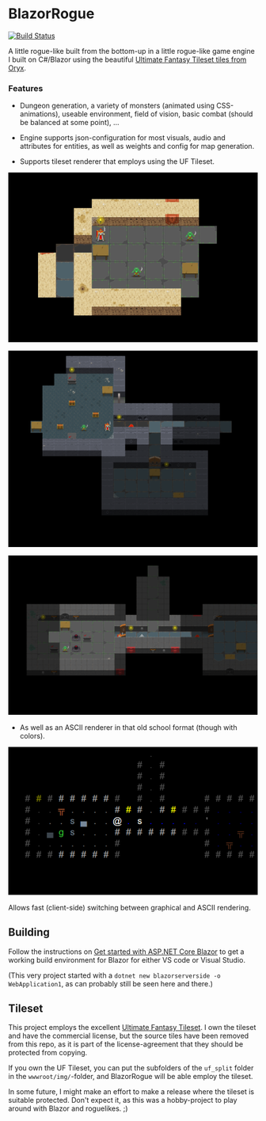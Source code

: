 # BlazorRogue

[![Build Status](https://dev.azure.com/tedconsultingdk/BlazorRogueAz/_apis/build/status/dontrolle.BlazorRogue?branchName=master)](https://dev.azure.com/tedconsultingdk/BlazorRogueAz/_build/latest?definitionId=1&branchName=master)

A little rogue-like built from the bottom-up in a little rogue-like game engine I built on C#/Blazor using the beautiful [Ultimate Fantasy Tileset tiles from Oryx](https://www.oryxdesignlab.com/ultimatefantasy).

### Features

* Dungeon generation, a variety of monsters (animated using CSS-animations), useable environment, field of vision, basic combat (should be balanced at some point), ...

* Engine supports json-configuration for most visuals, audio and attributes for entities, as well as weights and config for map generation.

* Supports tileset renderer that employs using the UF Tileset.

![BlazorRogue Screenshot 1](/img/BlazorRogue1.png)

![BlazorRogue Screenshot 2](/img/BlazorRogue2.png)

![BlazorRogue Screenshot 3](/img/BlazorRogue3.png)

* As well as an ASCII renderer in that old school format (though with colors).

![BlazorRogue Screenshot 3 - in ASCII](/img/BlazorRogue3_ascii.png)

Allows fast (client-side) switching between graphical and ASCII rendering.

## Building

Follow the instructions on [Get started with ASP.NET Core Blazor](https://docs.microsoft.com/en-us/aspnet/core/blazor/get-started) to get a working build environment for Blazor for either VS code or Visual Studio. 

(This very project started with  a `dotnet new blazorserverside -o WebApplication1`, as can probably still be seen here and there.)

## Tileset

This project employs the excellent [Ultimate Fantasy Tileset](https://www.oryxdesignlab.com/ultimatefantasy). I own the tileset and have the commercial license, but the source tiles have been removed from this repo, as it is part of the license-agreement that they should be protected from copying.

If you own the UF Tileset, you can put the subfolders of the `uf_split` folder in the `wwwroot/img/`-folder, and BlazorRogue will be able employ the tileset.

In some future, I might make an effort to make a release where the tileset is suitable protected. Don't expect it, as this was a hobby-project to play around with Blazor and roguelikes. ;)
